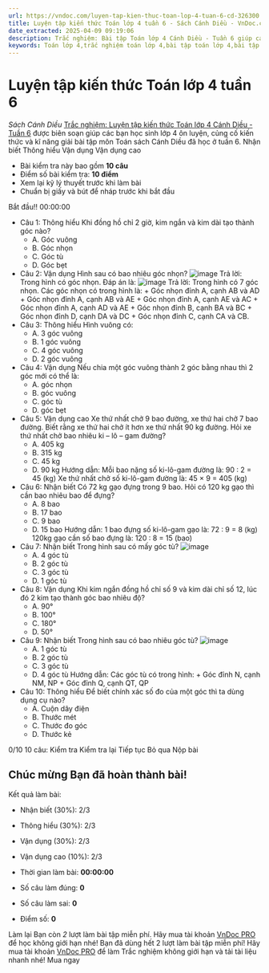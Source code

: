 ```yaml
---
url: https://vndoc.com/luyen-tap-kien-thuc-toan-lop-4-tuan-6-cd-326300
title: Luyện tập kiến thức Toán lớp 4 tuần 6 - Sách Cánh Diều - VnDoc.com
date_extracted: 2025-04-09 09:19:06
description: Trắc nghiệm: Bài tập Toán lớp 4 Cánh Diều - Tuần 6 giúp các em ôn tập kiến thức và luyện giải các dạng bài tập đã học trong tuần 5.
keywords: Toán lớp 4,trắc nghiệm toán lớp 4,bài tập toán lớp 4,bài tập cuối tuần toán lớp 4,bài tập cuối tuần toán 4 sách cánh diều,bài tập cuối tuần môn Toán lớp 4 cánh diều tuần 6,bài tập tuần 4 môn toán lớp 4 cánh diều,đề kiểm tra cuối tuần 6 môn toán lớp 4 cánh diều,bài tập cuối tuần toán 4 cánh diều tuần 6,trắc nghiệm toán 4 tuần 6
---
```


# Luyện tập kiến thức Toán lớp 4 tuần 6
 _Sách Cánh Diều_
[Trắc nghiệm: Luyện tập kiến thức Toán lớp 4 Cánh Diều - Tuần 6](<https://vndoc.com/luyen-tap-kien-thuc-toan-lop-4-tuan-6-cd-326300>) được biên soạn giúp các bạn học sinh lớp 4 ôn luyện, củng cố kiến thức và kĩ năng giải bài tập môn Toán sách Cánh Diều đã học ở tuần 6.
Nhận biết Thông hiểu Vận dụng Vận dụng cao
  * Bài kiểm tra này bao gồm **10 câu**
  * Điểm số bài kiểm tra: **10 điểm**
  * Xem lại kỹ lý thuyết trước khi làm bài
  * Chuẩn bị giấy và bút để nháp trước khi bắt đầu

Bắt đầu\!\!
00:00:00
  * Câu 1:  Thông hiểu
Khi đồng hồ chỉ 2 giờ, kim ngắn và kim dài tạo thành góc nào?
    * A. Góc vuông 
    * B. Góc nhọn 
    * C. Góc tù 
    * D. Góc bẹt 
  * Câu 2:  Vận dụng
Hình sau có bao nhiêu góc nhọn?
![image](https://i.vdoc.vn/data/image/2024/08/08/trac-nghiem-toan-4-h19.png)
Trả lời: Trong hình có  góc nhọn.
Đáp án là:
![image](/data/image/2024/08/08/trac-nghiem-toan-4-h19.png)
Trả lời: Trong hình có 7 góc nhọn.
Các góc nhọn có trong hình là:
\+ Góc nhọn đỉnh A, cạnh AB và AD
\+ Góc nhọn đỉnh A, cạnh AB và AE
\+ Góc nhọn đỉnh A, cạnh AE và AC
\+ Góc nhọn đỉnh A, cạnh AD và AE
\+ Góc nhọn đỉnh B, cạnh BA và BC
\+ Góc nhọn đỉnh D, cạnh DA và DC
\+ Góc nhọn đỉnh C, cạnh CA và CB.
  * Câu 3:  Thông hiểu
Hình vuông có:
    * A. 3 góc vuông 
    * B. 1 góc vuông 
    * C. 4 góc vuông 
    * D. 2 góc vuông 
  * Câu 4:  Vận dụng
Nếu chia một góc vuông thành 2 góc bằng nhau thì 2 góc mới có thể là:
    * A. góc nhọn 
    * B. góc vuông 
    * C. góc tù 
    * D. góc bẹt 
  * Câu 5:  Vận dụng cao
Xe thứ nhất chở 9 bao đường, xe thứ hai chở 7 bao đường. Biết rằng xe thứ hai chở ít hơn xe thứ nhất 90 kg đường. Hỏi xe thứ nhất chở bao nhiêu ki – lô – gam đường?
    * A. 405 kg 
    * B. 315 kg 
    * C. 45 kg 
    * D. 90 kg 
Hướng dẫn: 
Mỗi bao nặng số ki-lô-gam đường là: 90 : 2 = 45 \(kg\)
Xe thứ nhất chở số ki-lô-gam đường là: 45 × 9 = 405 \(kg\)
  * Câu 6:  Nhận biết
Có 72 kg gạo đựng trong 9 bao. Hỏi có 120 kg gạo thì cần bao nhiêu bao để đựng?
    * A. 8 bao 
    * B. 17 bao 
    * C. 9 bao 
    * D. 15 bao 
Hướng dẫn: 
1 bao đựng số ki-lô-gam gạo là:
72 : 9 = 8 \(kg\)
120kg gạo cần số bao đựng là:
120 : 8 = 15 \(bao\)
  * Câu 7:  Nhận biết
Trong hình sau có mấy góc tù?
![image](https://i.vdoc.vn/data/image/2024/06/12/trac-nghiem-danh-gia-nang-luc-toan-4-h2.png)
    * A. 4 góc tù 
    * B. 2 góc tù 
    * C. 3 góc tù 
    * D. 1 góc tù 
  * Câu 8:  Vận dụng
Khi kim ngắn đồng hồ chỉ số 9 và kim dài chỉ số 12, lúc đó 2 kim tạo thành góc bao nhiêu độ?
    * A. 90° 
    * B. 100° 
    * C. 180° 
    * D. 50° 
  * Câu 9:  Nhận biết
Trong hình sau có bao nhiêu góc tù?
![image](https://i.vdoc.vn/data/image/2023/11/24/trac-nghiem-hai-duong-thang-song-song-h3.png)
    * A. 1 góc tù 
    * B. 2 góc tù 
    * C. 3 góc tù 
    * D. 4 góc tù 
Hướng dẫn: 
Các góc tù có trong hình:
\+ Góc đỉnh N, cạnh NM, NP
\+ Góc đỉnh Q, cạnh QT, QP
  * Câu 10:  Thông hiểu
Để biết chính xác số đo của một góc thì ta dùng dụng cụ nào?
    * A. Cuộn dây điện 
    * B. Thước mét 
    * C. Thước đo góc 
    * D. Thước kẻ 

0/10
10 câu:
Kiểm tra Kiểm tra lại Tiếp tục Bỏ qua Nộp bài
## Chúc mừng Bạn đã hoàn thành bài\!
Kết quả làm bài:
  * Nhận biết \(30%\):
2/3
  * Thông hiểu \(30%\):
2/3
  * Vận dụng \(30%\):
2/3
  * Vận dụng cao \(10%\):
2/3

  * Thời gian làm bài:  **00:00:00**
  * Số câu làm đúng: **0**
  * Số câu làm sai: **0**
  * Điểm số: **0**

Làm lại
Bạn còn _2_ lượt làm bài tập miễn phí. Hãy mua tài khoản [VnDoc PRO](</pro>) để học không giới hạn nhé\!  Bạn đã dùng hết 2 lượt làm bài tập miễn phí\! Hãy mua tài khoản [VnDoc PRO](</pro>) để làm Trắc nghiệm không giới hạn và tải tài liệu nhanh nhé\!  Mua ngay
